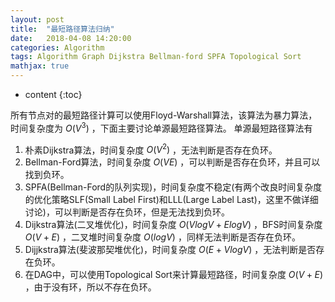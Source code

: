 ```yaml
---
layout: post
title:  "最短路径算法归纳"
date:   2018-04-08 14:20:00
categories: Algorithm 
tags: Algorithm Graph Dijkstra Bellman-ford SPFA Topological Sort
mathjax: true
---
```


* content
{:toc}

所有节点对的最短路径计算可以使用Floyd-Warshall算法，该算法为暴力算法，时间复杂度为 $O(V^3)$ ，下面主要讨论单源最短路径算法。
单源最短路径算法有
1.	朴素Dijkstra算法，时间复杂度 $O(V^2)$ ，无法判断是否存在负环。
2.	Bellman-Ford算法，时间复杂度 $O(VE)$ ，可以判断是否存在负环，并且可以找到负环。
3.	SPFA(Bellman-Ford的队列实现)，时间复杂度不稳定(有两个改良时间复杂度的优化策略SLF(Small Label First)和LLL(Large Label Last)，这里不做详细讨论)，可以判断是否存在负环，但是无法找到负环。
4.	Dijkstra算法(二叉堆优化)，时间复杂度 $O(VlogV+ElogV)$ ，BFS时间复杂度 $O(V+E)$ ，二叉堆时间复杂度 $O(logV)$ ，同样无法判断是否存在负环。
5.	Dijjkstra算法(斐波那契堆优化)，时间复杂度 $O(E+VlogV)$ ，无法判断是否存在负环。
6.	在DAG中，可以使用Topological Sort来计算最短路径，时间复杂度 $O(V+E)$ ，由于没有环，所以不存在负环。

